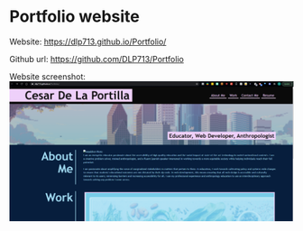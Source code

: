 # Portfolio website 

Website: 
https://dlp713.github.io/Portfolio/ 

Github url:
https://github.com/DLP713/Portfolio

Website screenshot:
![screenshot](./Main/assets/Portfolio_Screenshot.png)
